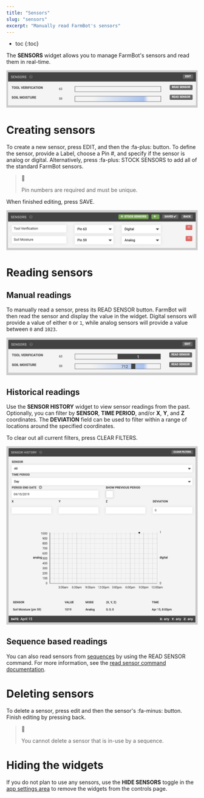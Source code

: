 ```yaml
---
title: "Sensors"
slug: "sensors"
excerpt: "Manually read FarmBot's sensors"
---
```


* toc
{:toc}

The **SENSORS** widget allows you to manage FarmBot's sensors and read them in real-time.

![Screen Shot 2019-05-06 at 9.25.03 PM.png](Screen_Shot_2019-05-06_at_9.25.03_PM.png)

# Creating sensors
To create a new sensor, press <span class="fb-button fb-gray">EDIT</span>, and then the <span class="fb-button fb-green">:fa-plus:</span> button. To define the sensor, provide a <span class="fb-input">Label</span>, choose a <span class="fb-dropdown">Pin #</span>, and specify if the sensor is analog or digital. Alternatively, press <span class="fb-button fb-green">:fa-plus: STOCK SENSORS</span> to add all of the standard FarmBot sensors.

> 🚧
>
> Pin numbers are required and must be unique.

When finished editing, press <span class="fb-button fb-green">SAVE</span>.

![Screen Shot 2019-05-06 at 9.29.53 PM.png](Screen_Shot_2019-05-06_at_9.29.53_PM.png)

# Reading sensors
## Manual readings
To manually read a sensor, press its <span class="fb-button fb-gray">READ SENSOR</span> button. FarmBot will then read the sensor and display the value in the widget. Digital sensors will provide a value of either `0` or `1`, while analog sensors will provide a value between `0` and `1023`.

![Screen Shot 2019-05-06 at 9.33.31 PM.png](Screen_Shot_2019-05-06_at_9.33.31_PM.png)

## Historical readings
Use the **SENSOR HISTORY** widget to view sensor readings from the past. Optionally, you can filter by **SENSOR**, **TIME PERIOD**, and/or **X**, **Y**, and **Z** coordinates. The **DEVIATION** field can be used to filter within a range of locations around the specified coordinates.

To clear out all current filters, press <span class="fb-button fb-gray">CLEAR FILTERS</span>.

![Screen Shot 2019-05-06 at 9.48.09 PM.png](Screen_Shot_2019-05-06_at_9.48.09_PM.png)

## Sequence based readings
You can also read sensors from [sequences](../sequences.md) by using the <span class="fb-step fb-read-pin">READ SENSOR</span> command. For more information, see the [read sensor command documentation](doc:sequence-commands#section-read-sensor).

# Deleting sensors
To delete a sensor, press <span class="fb-button fb-gray">edit</span> and then the sensor's <span class="fb-button fb-red">:fa-minus:</span> button. Finish editing by pressing <span class="fb-button fb-gray">back</span>.

> 📘
>
> You cannot delete a sensor that is in-use by a sequence.

# Hiding the widgets
If you do not plan to use any sensors, use the **HIDE SENSORS** toggle in the [app settings area](../settings/account-settings.md) to remove the widgets from the controls page.
